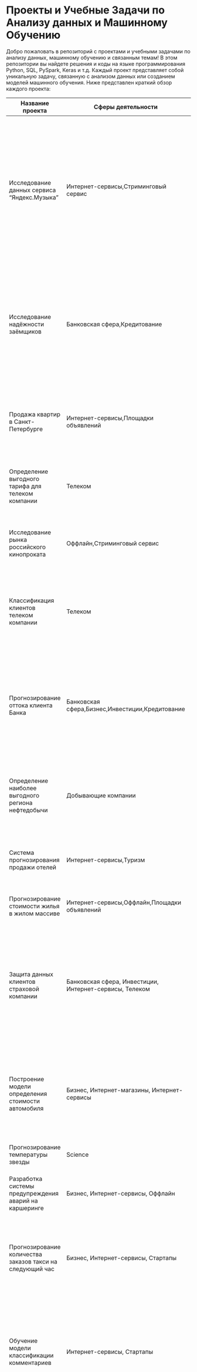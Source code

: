 # Проекты и Учебные Задачи по Анализу данных и Машинному Обучению
Добро пожаловать в репозиторий с проектами и учебными задачами по анализу данных, машинному обучению и связанным темам! В этом репозитории вы найдете решения и коды на языке программирования Python, SQL, PySpark, Keras и т.д. Каждый проект представляет собой уникальную задачу, связанную с анализом данных или созданием моделей машинного обучения. Ниже представлен краткий обзор каждого проекта:



| Название проекта                            |  Сферы деятельности                                 | Направление деятельности                      | Навыки и инструменты               | Задачи проекта                                                                               | Описание проекта      |
|---------------------------------------------|-----------------------------------------------------|--------------------------------------------|-----------------------------------|------------------------------------------------------------------------------------------------|-----------------------|
| Исследование данных сервиса “Яндекс.Музыка” | Интернет-сервисы,Стриминговый сервис                | Data Analyst                             | Pandas,Python                     | СНа реальных данных Яндекс.Музыки c помощью библиотеки Pandas и её возможностей проверить данные и сравнить поведение и предпочтения пользователей двух столиц — Москвы и Санкт-Петербурга. | Сравнение Москвы и Петербурга окружено мифами: - Москва — мегаполис, подчинённый жёсткому ритму рабочей недели; - Петербург — город своеобразной культуры, непохожий на Москву. Некоторые мифы отражают действительность. Другие — пустые стереотипы. Бизнес должен отличать первые от вторых, чтобы принимать рациональные решения. На реальных данных Яндекс.Музыки вы проверите данные и сравните поведение пользователей двух столиц.|
| Исследование надёжности заёмщиков            |  Банковская сфера,Кредитование                     | Data Analyst,Финансовый аналитик         | Pandas,Python,предобработка данных | На основе статистики о платёжеспособности клиентов исследовать влияет ли семейное положение и количество детей клиента на факт возврата кредита в срок | На основе данных кредитного отдела банка исследовал влияние семейного положения и количества детей на факт погашения кредита в срок. Была получена информация о данных. Определены и обработаны пропуски. Заменены типы данных на соответствующие хранящимся данным. Удалены дубликаты. Категоризованы данные. Один датафрейм декомпозирован на три.|
| Продажа квартир в Санкт-Петербурге            |  Интернет-сервисы,Площадки объявлений              | Data Analyst,Fraud-аналитик,Маркетинг-аналитик | Matplotlib,Pandas,Python,визуализация данных,исследовательский анализ данных,предобработка данных | Используя данные сервиса Яндекс.Недвижимость, определить рыночную стоимость объектов недвижимости и типичные параметры квартир| Проведен предварительный анализ использования тарифов на выборке клиентов,проанализировано поведение клиентов при использовании услуг оператора и рекомендованы оптимальные наборы услуг для пользователей. | Проведена предобработка данных, их анализ. | Проверены гипотезы о различии выручки абонентов разных тарифов и различии выручки абонентов из Москвы и других регионов. |
| Определение выгодного тарифа для телеком компании |  Телеком                                       | Data Analyst,Маркетинг-аналитик,Продуктовый аналитик | Matplotlib,NumPy,Pandas,Python,SciPy,описательная статистика,проверка статистических гипотез | На основе данных клиентов оператора сотовой связи проанализировать поведение клиентов и поиск оптимального тарифа|
| Исследование рынка российского кинопроката     | Оффлайн,Стриминговый сервис                       | Data Analyst,Продуктовый аналитик        | Matplotlib,Pandas,Python           |Выполнить исследование рынка российского кинопроката | Изучить рынок российского кинопроката и выявить текущие тренды. Сделать аналих насколько  фильмы, которые получили государственную поддержку, интересны зрителю. |
| Классификация клиентов телеком компании        |  Телеком                                       | Классификация,Машинное обучение          | Matplotlib,Pandas,Python,Scikit-learn | На основе данных предложить клиенту тариф. | Оператор мобильной связи выяснил: многие клиенты пользуются архивными тарифами. Они хотят построить систему, способную проанализировать поведение клиентов и предложить пользователям один из новых тариф.|
| Прогнозирование оттока клиента Банка          |  Банковская сфера,Бизнес,Инвестиции,Кредитование | Классификация,Машинное обучение          | Matplotlib,Pandas,Scikit-learn       | На основе данных из банка определить клиент, который может уйти                | Из банка стали уходить клиенты. Каждый месяц. Немного, но заметно. Банковские маркетологи посчитали: сохранять текущих клиентов дешевле, чем привлекать новых. Нужно спрогнозировать, уйдёт клиент из банка в ближайшее время или нет. Предоставлены исторические данные о поведении клиентов и расторжении договоров с банком.|
| Определение наиболее выгодного региона нефтедобычи | Добывающие компании                         | Машинное обучение,Разработка бизнес-модели,Регррессия,Финансовый аналитик | Pandas,Scikit-learn,бутстреп | На основе данных геологи разведки выбрать район добычи нефти | Вам предоставлены пробы нефти в трёх регионах. Характеристики для каждой скважины в регионе уже известны. Постройте модель для определения региона, где добыча принесёт наибольшую прибыль.  |
| Система прогнозирования продажи отелей       |  Интернет-сервисы,Туризм                        | Машинное обучение,Разработка бизнес-модели | Matplotlib,NumPy,Pandas,Python,Scikit-learn,исследовательский анализ данных | Спрогнозировать кто из клиентов откажется от брони | Строится модель прогнозирования отказа от брони клиента. В качестве метрики предлагается использовать величину выручки которая получится после внедрения модели машинного обучения. |
| Прогнозирование стоимости жилья в жилом массиве |  Интернет-сервисы,Оффлайн,Площадки объявлений | Big-Data,Машинное обучение,Регррессия | Pandas,Python,Spark                | Определить медианную стоимость квартиры | Сервис по продаже квартир закала разработку модели по прогнозированию стоимости квартиры |
| Защита данных клиентов страховой компании             | Банковская сфера, Инвестиции, Интернет-сервисы, Телеком | Машинное обучение                           | NumPy, Python, Scikit-learn                       | Разработка модели анонимизации персональных данных | Необходимо защитить данные клиентов страховой компании «Хоть потоп». Разработайте такой метод преобразования данных, чтобы по ним было сложно восстановить персональную информацию. Обоснуйте корректность его работы. Нужно защитить данные, чтобы при преобразовании качество моделей машинного обучения не ухудшилось. Подбирать наилучшую модель не требуется. |
| Построение модели определения стоимости автомобиля    |  Бизнес, Интернет-магазины, Интернет-сервисы      | Машинное обучение                           | Pandas, Python, lightgbm                          | Разработка системы рекомендации стоимости автомобиля на основе его описания | Сервис по продаже автомобилей с пробегом  разрабатывает приложение для привлечения новых клиентов. В нём можно быстро узнать рыночную стоимость своего автомобиля. На основе исторические данные необходимо построить модель для определения стоимости автомобиля. |
| Прогнозирование температуры звезды                   | Science                                       | Машинное обучение, Регрессия               | Pandas, Python, Pytorch                           | Определить температуру на поверхности звезды | На основе косвенных данных построить модель оценки температуры на поверхности звезды |
| Разработка системы предупреждения аварий на каршеринге |  Бизнес, Интернет-сервисы, Оффлайн              | SQL, Машинное обучение                      | Pandas, PostgreSQL, SQLAlchemy, Scikit-learn      | Построить систему предупреждения об аварии клиентам каршеринга | На основе исторических данных из базы данных выявить причины возникновения аварий и создать алерт о безопасном вождении.|
| Прогнозирование количества заказов такси на следующий час |  Бизнес, Интернет-сервисы, Стартапы             | Машинное обучение                           | Pandas, Python, Scikit-learn, statsmodels         | Разработка системы предсказания объема заказа. | Компания такси собрала исторические данные о заказах такси в аэропортах. Чтобы привлекать больше водителей в период пиковой нагрузки, нужно спрогнозировать количество заказов такси на следующий час. Строится модель для такого предсказания. |
| Обучение модели классификации комментариев            |  Интернет-сервисы, Стартапы                    | NLP, Машинное обучение                     | BERT, Pandas, Python, nltk, tf-idf                | Определение токсичности комментарии. | Интернет-магазин запускает новый сервис. Теперь пользователи могут редактировать и дополнять описания товаров, как в вики-сообществах. То есть клиенты предлагают свои правки и комментируют изменения других. Требуется инструмент, который будет искать токсичные комментарии и отправлять их на модерацию. |
| Обработка фотографий покупателя                      |  Бизнес, Оффлайн                             | CV, Машинное обучение                      | Keras, Python                                   | Определение возраста по фотографии | Сетевой супермаркет внедряет систему компьютерного зрения для обработки фотографий покупателей. Фотофиксация в прикассовой зоне поможет определять возраст клиентов, чтобы анализировать покупки и предлагать товары, которые могут заинтересовать покупателей этой возрастной группы и контролировать добросовестность кассиров при продаже алкоголя. Строится модель, которая по фотографии определит приблизительный возраст человека. В вашем распоряжении набор фотографий людей с указанием возраста. |
| Поиск по изображению                                | Интернет-сервисы, Стартапы                    | CV, NLP, Машинное обучение                | BERT, Keras, Pytorch, Scikit-learn              | Разработать простой поиск картинок по запросу| Разработать модель соединяющую текстовые данные и изображения. |
| Kaggle Python - Анализ данных о сердечных заболеваниях        |  Медицина, Датасеты            | Data Analyst                            | Pandas, Python                        | Определить наличие проблем с сердцем у человека на основе данных из датасета Kaggle | Анализ данных о сердечных заболеваниях с использованием Python и Pandas |
| NLP Python - Классификация сложности грамматики по субтитрам |  Языковые данные               | NLP, Text Classification                | Python, NLP библиотеки                | Автоматически классифицировать сложность материала на основе текстовых файлов субтитров | Классификация сложности грамматики в субтитрах с использованием NLP |
| Классификация Python - Прогноз оттока клиентов оператора связи |  Телеком                       | Data Analyst, Маркетинг-аналитик         | Pandas, Python, Scikit-learn          | Создать модель для прогнозирования оттока клиентов оператора связи на основе персональных данных и услуг | Прогнозирование оттока клиентов оператора связи с помощью машинного обучения |


<!--

1. Python - Анализ для банка для подготовки системы классификации:
Исследование влияния семейного положения и количества детей клиента на факт погашения кредита в срок.

2. Python - Определение рыночной стоимости объектов недвижимости:
Задача определения рыночной стоимости недвижимости.

3. Python - EDA – заказчик министерство культуры РФ:
Анализ рынка российского кинопроката и выявление текущих трендов. Исследование интереса зрителей к фильмам с гос. Поддержкой.

4. Python - Статистический анализ с гипотезой о тарифах:
Определение того, какой тариф приносит больше денег компании мобильной связи.

5. Python - Бинарная классификация клиентов банка:
Предсказание, уйдет ли клиент из банка в ближайшее время.

6. Python - Выбор локации для скважины:
Анализ возможной прибыли и рисков техникой Bootstrap для выбора локации скважины.

7. Python - Разработка системы прогнозирования отмены брони в отеле:
Разработка модели прогнозирования отмены бронирования в отеле.

8. SQL – Анализ данных о фондах и инвестициях:
Задача анализа данных о фондах и инвестициях с использованием SQL.

9. Система обработки больших данных PySpark:
Предсказание медианной стоимости дома в жилом массиве с помощью PySpark.

10. Линейная алгебра и Python - Метод преобразования данных:
Разработка метода преобразования данных для защиты персональной информации.

11. Python – Определение рыночной стоимости автомобиля:
Оценка рыночной стоимости автомобилей.

12. SQL (SQLAlchemy) – Анализ базы данных StackOverflow:
Изучение и анализ базы данных StackOverflow с использованием SQL и SQLAlchemy.

13. Python (Нейронные сети) – Определение температуры на поверхности звезд:
Задача определения температуры на поверхности обнаруженных звезд с помощью нейронных сетей.

14. Python – Прогнозирование аварий водителей арендованных транспортных средств:
Разработка модели прогнозирования возможных аварий водителей арендованных транспортных средств.

15. Kaggle Python - Анализ данных о сердечных заболеваниях:
Определение, есть ли у человека проблемы с сердцем на основе данных из датасета Kaggle.

16. NLP Python - Классификация сложности грамматике по субтитрам:
Автоматическая классификация сложности материала на основе текстовых файлов субтитров .srt с использованием NLP.

17. Time Series Python - Прогнозирование заказов такси:
Задача прогнозирования количества заказов такси на следующий час.

18. Classification Python - Поиск токсичных комментариев:
Разработка инструмента для поиска токсичных комментариев и отправки их на модерацию для интернет-магазина.

19. Нейронные сети Python - Система компьютерного зрения для сетевого супермаркета:
Внедрение системы компьютерного зрения для обработки фотографий покупателей в сетевом супермаркете.

20. Keras Python - Поиск по изображениям:
Эксперимент по разработке поиска референсных фотографий для фотографов на основе описания сцены.

21. Классификация Python - Прогноз оттока клиентов оператора связи:
Обучение модели для прогноза оттока клиентов оператора связи на основе персональных данных, тарифов и услуг. -->

Каждый проект имеет свой собственный каталог с описанием задачи и файлами проекта. Для дополнительной информации, перейдите в каталог интересующего вас проекта. Приятного изучения и успешной работы с данными и моделями!

